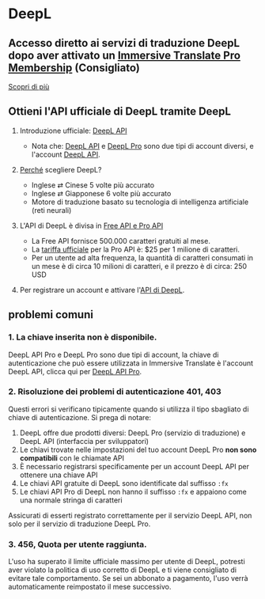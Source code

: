 # DeepL

## Accesso diretto ai servizi di traduzione DeepL dopo aver attivato un [Immersive Translate Pro Membership](https://immersivetranslate.com/en/pricing/) (Consigliato)

[Scopri di più](https://immersivetranslate.com/en/pricing/)

## Ottieni l'API ufficiale di DeepL tramite DeepL

1. Introduzione ufficiale: [DeepL API](https://www.deepl.com/en/pro#developer)

   - Nota che: [DeepL API](https://www.deepl.com/en/pro#developer) e [DeepL Pro](https://www.deepl.com/pro) sono due tipi di account diversi, e l'account [DeepL API](https://www.deepl.com/en/pro/select-country#developer).

2. [Perché](https://www.deepl.com/en/whydeepl) scegliere DeepL?

   - Inglese ⇄ Cinese 5 volte più accurato
   - Inglese ⇄ Giapponese 6 volte più accurato
   - Motore di traduzione basato su tecnologia di intelligenza artificiale (reti neurali)

3. L'API di DeepL è divisa in [Free API e Pro API](https://www.deepl.com/en/pro#developer)

   - La Free API fornisce 500.000 caratteri gratuiti al mese.
   - La [tariffa ufficiale](https://www.deepl.com/en/pro#developer) per la Pro API è: $25 per 1 milione di caratteri.
   - Per un utente ad alta frequenza, la quantità di caratteri consumati in un mese è di circa 10 milioni di caratteri, e il prezzo è di circa: 250 USD

4. Per registrare un account e attivare l'[API di DeepL](https://www.deepl.com/en/pro#developer).

## problemi comuni

### 1. La chiave inserita non è disponibile.

DeepL API Pro e DeepL Pro sono due tipi di account, la chiave di autenticazione che può essere utilizzata in Immersive Translate è l'account DeepL API, clicca qui per [DeepL API Pro](https://www.deepl.com/en/pro/select-country#developer).

### 2. Risoluzione dei problemi di autenticazione 401, 403

Questi errori si verificano tipicamente quando si utilizza il tipo sbagliato di chiave di autenticazione. Si prega di notare:

1. DeepL offre due prodotti diversi: DeepL Pro (servizio di traduzione) e DeepL API (interfaccia per sviluppatori)
2. Le chiavi trovate nelle impostazioni del tuo account DeepL Pro **non sono compatibili** con le chiamate API
3. È necessario registrarsi specificamente per un account DeepL API per ottenere una chiave API
4. Le chiavi API gratuite di DeepL sono identificate dal suffisso `:fx`
5. Le chiavi API Pro di DeepL non hanno il suffisso `:fx` e appaiono come una normale stringa di caratteri

Assicurati di esserti registrato correttamente per il servizio DeepL API, non solo per il servizio di traduzione DeepL Pro.

### 3. 456, Quota per utente raggiunta.

L'uso ha superato il limite ufficiale massimo per utente di DeepL, potresti aver violato la politica di uso corretto di DeepL e ti viene consigliato di evitare tale comportamento. Se sei un abbonato a pagamento, l'uso verrà automaticamente reimpostato il mese successivo.
